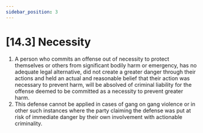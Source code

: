 ```yaml
---
sidebar_position: 3
---
```

# [14.3] Necessity

1. A person who commits an offense out of necessity to protect themselves or others from significant bodily harm or emergency, has no adequate legal alternative, did not create a greater danger through their actions and held an actual and reasonable belief that their action was necessary to prevent harm, will be absolved of criminal liability for the offense deemed to be committed as a necessity to prevent greater harm.
2. This defense cannot be applied in cases of gang on gang violence or in other such instances where the party claiming the defense was put at risk of immediate danger by their own involvement with actionable criminality.


